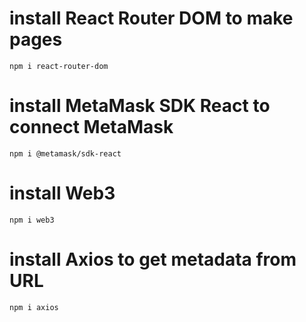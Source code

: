 # install React Router DOM to make pages

```
npm i react-router-dom
```

# install MetaMask SDK React to connect MetaMask

```
npm i @metamask/sdk-react
```

# install Web3

```
npm i web3
```

# install Axios to get metadata from URL

```
npm i axios
```
